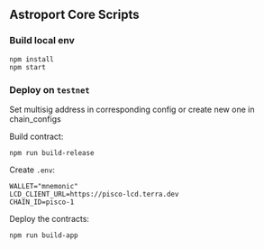 ## Astroport Core Scripts

### Build local env

```shell
npm install
npm start
```

### Deploy on `testnet`

Set multisig address in corresponding config or create new one in chain_configs

Build contract:
```shell
npm run build-release
```

Create `.env`:
```shell
WALLET="mnemonic"
LCD_CLIENT_URL=https://pisco-lcd.terra.dev
CHAIN_ID=pisco-1
```

Deploy the contracts:
```shell
npm run build-app
```
